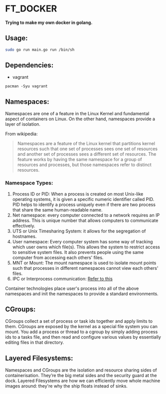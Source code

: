 # FT_DOCKER

**Trying to make my own docker in golang.**

## Usage:
```sh
sudo go run main.go run /bin/sh
```

## Dependencies:
- vagrant
```shell
pacman -Syu vagrant
```

## Namespaces:
Namespaces are one of a feature in the Linux Kernel and fundamental aspect of containers on Linux. On the other hand, namespaces provide a layer of isolation. 

From wikipedia:
> Namespaces are a feature of the Linux kernel that partitions kernel
> resources such that one set of processes sees one set of resources and
> another set of processes sees a different set of resources. The feature
> works by having the same namespace for a group of resources and
> processes, but those namespaces refer to distinct resources.


### Namespace Types:
1) Process ID or PID: When a process is created on most Unix-like operating systems, it is given a specific numeric identifier called PID. PID helps to identify a process uniquely even if there are two process that share the same human-readable name.
2) Net namespace: every computer connected to a network requires an IP address. This is unique number that allows computers to communicate effectively.
3) UTS or Unix Timesharing System: it allows for the segregation of hostnames.
4) User namespace: Every computer system has some way of tracking which user owns which file(s). This allows the system to restrict access to sensitive system files. It also prevents people using the same computer from accessing each others' files.
5) MNT or Mount: The mount namespace is used to isolate mount points such that processes in different namespaces cannot view each others' files.
6) IPC or Interprocess communication: [Refer to this](https://opensource.com/article/19/4/interprocess-communication-linux-storage)

Container technologies place user's process into all of the above namespaces and init the namespaces to provide a standard environments.

## CGroups:
CGroups collect a set of process or task ids together and apply limits to them.
CGroups are exposed by the kernel as a special file system you can mount. You add a process or thread to a cgroup by simply adding process ids to a tasks file, and then read and configure various values by essentially editing files in that directory.

## Layered Filesystems:
Namespaces and CGroups are the isolation and resource sharing sides of containerisation. They’re the big metal sides and the security guard at the dock. Layered Filesystems are how we can efficiently move whole machine images around: they're why the ship floats instead of sinks.

